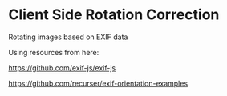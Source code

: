 # Client Side Rotation Correction
Rotating images based on EXIF data

Using resources from here:

https://github.com/exif-js/exif-js

https://github.com/recurser/exif-orientation-examples

